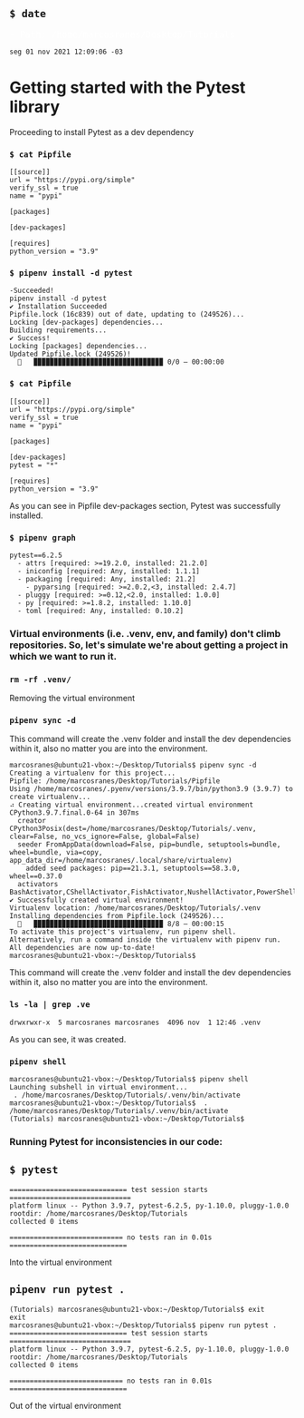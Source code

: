 
## ` $ date `
<span style='color:#fff; font-family: Dejavu Sans Mono; font-size: 1.1em;'>- Path: /home/marcosranes/Desktop/Tutorials</span>
```
seg 01 nov 2021 12:09:06 -03
```
  
# Getting started with the Pytest library
 
Proceeding to install Pytest as a dev dependency

### ` $ cat Pipfile `
```
[[source]]
url = "https://pypi.org/simple"
verify_ssl = true
name = "pypi"

[packages]

[dev-packages]

[requires]
python_version = "3.9"
```

### ` $ pipenv install -d pytest `
```
-Succeeded!
pipenv install -d pytest
✔ Installation Succeeded 
Pipfile.lock (16c839) out of date, updating to (249526)...
Locking [dev-packages] dependencies...
Building requirements...
✔ Success! 
Locking [packages] dependencies...
Updated Pipfile.lock (249526)!
  🐍   ▉▉▉▉▉▉▉▉▉▉▉▉▉▉▉▉▉▉▉▉▉▉▉▉▉▉▉▉▉▉▉▉ 0/0 — 00:00:00
```

### ` $ cat Pipfile `
```
[[source]]
url = "https://pypi.org/simple"
verify_ssl = true
name = "pypi"

[packages]

[dev-packages]
pytest = "*"

[requires]
python_version = "3.9"
```
 
As you can see in Pipfile dev-packages section, Pytest was successfully installed.

### ` $ pipenv graph `
```
pytest==6.2.5
  - attrs [required: >=19.2.0, installed: 21.2.0]
  - iniconfig [required: Any, installed: 1.1.1]
  - packaging [required: Any, installed: 21.2]
    - pyparsing [required: >=2.0.2,<3, installed: 2.4.7]
  - pluggy [required: >=0.12,<2.0, installed: 1.0.0]
  - py [required: >=1.8.2, installed: 1.10.0]
  - toml [required: Any, installed: 0.10.2]
```
### Virtual environments (i.e. .venv, env, and family) don't climb repositories. So, let's simulate we're about getting a project in which we want to run it.
### ` rm -rf .venv/ `
Removing the virtual environment

### ` pipenv sync -d `
This command will create the .venv folder and install the dev dependencies within it, also no matter you are into the environment.
```shell
marcosranes@ubuntu21-vbox:~/Desktop/Tutorials$ pipenv sync -d
Creating a virtualenv for this project...
Pipfile: /home/marcosranes/Desktop/Tutorials/Pipfile
Using /home/marcosranes/.pyenv/versions/3.9.7/bin/python3.9 (3.9.7) to create virtualenv...
⠴ Creating virtual environment...created virtual environment CPython3.9.7.final.0-64 in 307ms
  creator CPython3Posix(dest=/home/marcosranes/Desktop/Tutorials/.venv, clear=False, no_vcs_ignore=False, global=False)
  seeder FromAppData(download=False, pip=bundle, setuptools=bundle, wheel=bundle, via=copy, app_data_dir=/home/marcosranes/.local/share/virtualenv)
    added seed packages: pip==21.3.1, setuptools==58.3.0, wheel==0.37.0
  activators BashActivator,CShellActivator,FishActivator,NushellActivator,PowerShellActivator,PythonActivator
✔ Successfully created virtual environment! 
Virtualenv location: /home/marcosranes/Desktop/Tutorials/.venv
Installing dependencies from Pipfile.lock (249526)...
  🐍   ▉▉▉▉▉▉▉▉▉▉▉▉▉▉▉▉▉▉▉▉▉▉▉▉▉▉▉▉▉▉▉▉ 8/8 — 00:00:15
To activate this project's virtualenv, run pipenv shell.
Alternatively, run a command inside the virtualenv with pipenv run.
All dependencies are now up-to-date!
marcosranes@ubuntu21-vbox:~/Desktop/Tutorials$ 
```
This command will create the .venv folder and install the dev dependencies within it, also no matter you are into the environment.
### ` ls -la | grep .ve `
```shell
drwxrwxr-x  5 marcosranes marcosranes  4096 nov  1 12:46 .venv
```
As you can see, it was created.
### ` pipenv shell `
```shell
marcosranes@ubuntu21-vbox:~/Desktop/Tutorials$ pipenv shell
Launching subshell in virtual environment...
 . /home/marcosranes/Desktop/Tutorials/.venv/bin/activate
marcosranes@ubuntu21-vbox:~/Desktop/Tutorials$  . /home/marcosranes/Desktop/Tutorials/.venv/bin/activate
(Tutorials) marcosranes@ubuntu21-vbox:~/Desktop/Tutorials$ 
```
### Running Pytest for inconsistencies in our code:
## ` $ pytest `
```shell
============================= test session starts ==============================
platform linux -- Python 3.9.7, pytest-6.2.5, py-1.10.0, pluggy-1.0.0
rootdir: /home/marcosranes/Desktop/Tutorials
collected 0 items

============================ no tests ran in 0.01s =============================
```
Into the virtual environment

## ` pipenv run pytest . `
```shell
(Tutorials) marcosranes@ubuntu21-vbox:~/Desktop/Tutorials$ exit
exit
marcosranes@ubuntu21-vbox:~/Desktop/Tutorials$ pipenv run pytest .
============================= test session starts ==============================
platform linux -- Python 3.9.7, pytest-6.2.5, py-1.10.0, pluggy-1.0.0
rootdir: /home/marcosranes/Desktop/Tutorials
collected 0 items                                                                                                                                                    

============================ no tests ran in 0.01s =============================
```
Out of the virtual environment